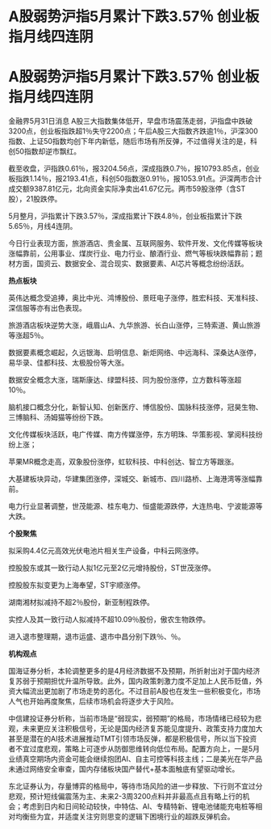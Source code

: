 # A股弱势沪指5月累计下跌3.57％ 创业板指月线四连阴

# A股弱势沪指5月累计下跌3.57％ 创业板指月线四连阴

金融界5月31日消息
A股三大指数集体低开，早盘市场震荡走弱，沪指盘中跌破3200点，创业板指跌超1％失守2200点；午后A股三大指数齐跌逾1％，沪深300指数、上证50指数均创下年内新低，随后市场有所反弹，不过值得关注的是，科创50指数却逆市飘红。

截至收盘，沪指跌0.61％，报3204.56点，深成指跌0.7％，报10793.85点，创业板指跌1.14％，报2193.41点，科创50指数涨0.91％，报1053.91点。沪深两市合计成交额9387.81亿元，北向资金实际净卖出41.67亿元。两市59股涨停（含ST股），21股跌停。

5月整月，沪指累计下跌3.57％，深成指累计下跌4.8％，创业板指累计下跌5.65％，月线4连阴。

今日行业表现方面，旅游酒店、贵金属、互联网服务、软件开发、文化传媒等板块涨幅靠前，公用事业、煤炭行业、电力行业、酿酒行业、燃气等板块跌幅靠前；题材方面，国资云、数据安全、混合现实、数据要素、AI芯片等概念纷纷活跃。

**热点板块**

英伟达概念受追捧，奥比中光、鸿博股份、景旺电子涨停，胜宏科技、天准科技、深信服等亦有出色表现。

旅游酒店板块逆势大涨，峨眉山A、九华旅游、长白山涨停，三特索道、黄山旅游等涨超5％。

数据要素概念崛起，久远银海、启明信息、新炬网络、中远海科、深桑达A涨停，易华录、佳都科技、太极股份等大涨。

数据安全概念大涨，瑞斯康达、绿盟科技、同为股份涨停，立方数科等涨超10％。

脑机接口概念分化，新智认知、创新医疗、博信股份、国脉科技涨停，冠昊生物、三博脑科、汤姆猫等纷纷下跌。

文化传媒板块活跃，电广传媒、南方传媒涨停，东方明珠、华策影视、掌阅科技纷纷上涨；

苹果MR概念走高，双象股份涨停，虹软科技、中科创达、智立方等跟涨。

大基建板块异动，华建集团涨停，深城交、新城市、四川路桥、上海港湾等涨幅靠前。

电力行业显著调整，世茂能源、桂东电力、恒盛能源跌停，大连热电、宁波能源等大跌。

**个股聚焦**

拟采购4.4亿元高效光伏电池片相关生产设备，中科云网涨停。

控股股东或其一致行动人拟1亿元至2亿元增持股份，ST世茂涨停。

控股股东拟变更为上海奉望，ST宇顺涨停。

湖南湘材拟减持不超2％股份，新亚制程跌停。

实控人及其一致行动人拟减持不超10.09％股份，傲农生物跌停。

进入退市整理期，退市运盛、退市中昌分别下跌％、％。

**机构观点**

国海证券分析，本轮调整更多的是4月经济数据不及预期，所折射出对于国内经济复苏弱于预期担忧升温所导致。此外，国内政策刺激力度不足加上人民币贬值，外资大幅流出更加剧了市场走势的恶化。不过目前A股也在发生一些积极变化，市场人气也开始再度聚焦，后续市场机会将逐步大于风险。

中信建投证券分析称，当前市场是“弱现实，弱预期”的格局，市场情绪已经较为悲观，未来更应关注积极信号，无论是国内经济复苏能见度提升、政策支持力度加大甚至是潜在的AI技术进展推动TMT引领市场反弹，都是积极信号，所以当下投资者不宜过度悲观，策略上可逐步从防御思维转向低位布局。配置方向上，一是5月业绩真空期场内资金可能会继续抱团AI、自主可控等科技主线；二是美光在华产品未通过网络安全审查，国内存储板块国产替代+基本面触底有望驱动增长。

东北证券认为，存量博弈的格局中，等待市场风险的进一步释放、下行则不宜过分悲观，预计短线偏震荡为主、未来2-3周3200点料并非最高点且有略上行的机会；考虑到日内和日间轮动较快，中特估、AI、专精特新、锂电池储能充电桩等相对均衡些为宜，并适度关注穷则思变的逻辑下困境行业的超跌反弹机会。

